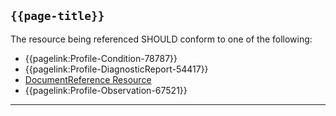 ## <code>{{page-title}}</code>

The resource being referenced SHOULD conform to one of the following:
- {{pagelink:Profile-Condition-78787}}
- {{pagelink:Profile-DiagnosticReport-54417}}
- <a href="https://hl7.org/fhir/R4/DocumentReference.html">DocumentReference Resource</a>
- {{pagelink:Profile-Observation-67521}}

---
